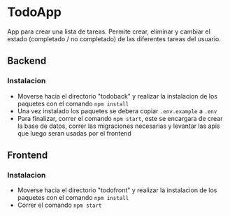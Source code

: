 # TodoApp

App para crear una lista de tareas. Permite crear, eliminar y cambiar el estado (completado / no completado) de las diferentes tareas del usuario.

## Backend

### Instalacion
- Moverse hacia el directorio "todoback" y realizar la instalacion de los paquetes con el comando `npm install`
- Una vez instalado los paquetes se debera copiar `.env.example` a `.env`
- Para finalizar, correr el comando `npm start`, este se encargara de crear la base de datos, correr las migraciones necesarias y levantar las apis que luego seran usadas por el frontend

### 

## Frontend

### Instalacion
- Moverse hacia el directorio "todofront" y realizar la instalacion de los paquetes con el comando `npm install`
- Correr el comando `npm start`
